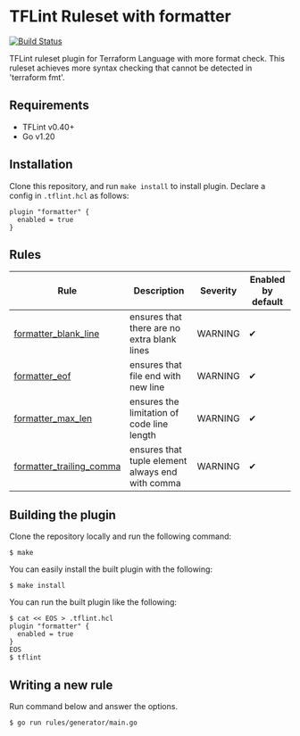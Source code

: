 # TFLint Ruleset with formatter
[![Build Status](https://github.com/thaim/tflint-ruleset-formatter/workflows/build/badge.svg?branch=main)](https://github.com/thaim/tflint-ruleset-formatter/actions)

TFLint ruleset plugin for Terraform Language with more format check.
This ruleset achieves more syntax checking that cannot be detected in 'terraform fmt'.

## Requirements

- TFLint v0.40+
- Go v1.20

## Installation

Clone this repository, and run `make install` to install plugin.
Declare a config in `.tflint.hcl` as follows:

```hcl
plugin "formatter" {
  enabled = true
}
```

## Rules

|Rule|Description|Severity|Enabled by default|
| --- | --- | --- | --- |
|[formatter_blank_line](docs/rules/formatter_blank_line.md)|ensures that there are no extra blank lines|WARNING|✔
|[formatter_eof](docs/rules/formatter_eof.md)|ensures that file end with new line|WARNING|✔
|[formatter_max_len](docs/rules/formatter_max_len.md)|ensures the limitation of code line length|WARNING|✔
|[formatter_trailing_comma](docs/rules/formatter_trailing_comma.md)|ensures that tuple element always end with comma|WARNING|✔

## Building the plugin

Clone the repository locally and run the following command:

```
$ make
```

You can easily install the built plugin with the following:

```
$ make install
```

You can run the built plugin like the following:

```
$ cat << EOS > .tflint.hcl
plugin "formatter" {
  enabled = true
}
EOS
$ tflint
```

## Writing a new rule
Run command below and answer the options.

```
$ go run rules/generator/main.go
```
